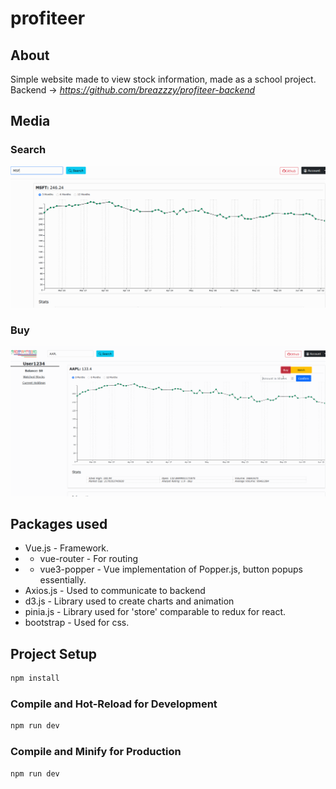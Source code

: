 # profiteer

## About

Simple website made to view stock information, made as a school project.
Backend -> *https://github.com/breazzzy/profiteer-backend*

## Media

### Search

![Alt Text](https://github.com/breazzzy/profiteer-frontend/blob/4e82fd6c3f96f2682866f2ef17bc3b68c097e5a4/git_show/animation.gif)

### Buy

![Alt Text](https://github.com/breazzzy/profiteer-frontend/blob/0254558d40c8b61933b6d8536b97fc31266cb31a/git_show/buy_animation.gif)

## Packages used

- Vue.js - Framework.
- - vue-router - For routing
- - vue3-popper - Vue implementation of Popper.js, button popups essentially.
- Axios.js - Used to communicate to backend
- d3.js - Library used to create charts and animation
- pinia.js - Library used for 'store' comparable to redux for react.
- bootstrap - Used for css.

## Project Setup

```sh
npm install
```

### Compile and Hot-Reload for Development

```sh
npm run dev
```

### Compile and Minify for Production

```sh
npm run dev
```
